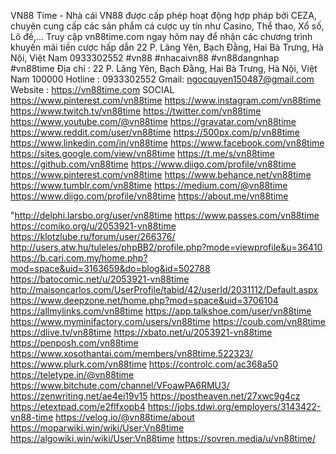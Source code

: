 
VN88 Time - Nhà cái VN88 được cấp phép hoạt động hợp pháp bởi CEZA, chuyên cung cấp các sản phẩm cá cược uy tín như Casino, Thể thao, Xổ số, Lô đề,... Truy cập vn88time.com ngay hôm nay để nhận các chương trình khuyến mãi tiền cược hấp dẫn 22 P. Lãng Yên, Bạch Đằng, Hai Bà Trưng, Hà Nội, Việt Nam 0933302552 #vn88 #nhacaivn88 #vn88dangnhap #vn88time
Địa chỉ : 22 P. Lãng Yên, Bạch Đằng, Hai Bà Trưng, Hà Nội, Việt Nam 100000
Hotline : 0933302552
Gmail: ngocquyen150487@gmail.com
Website : https://vn88time.com 
SOCIAL https://www.pinterest.com/vn88time
https://www.instagram.com/vn88time
https://www.twitch.tv/vn88time
https://twitter.com/vn88time
https://www.youtube.com/@vn88time
https://gravatar.com/vn88time
https://www.reddit.com/user/vn88time
https://500px.com/p/vn88time
https://www.linkedin.com/in/vn88time
https://www.facebook.com/vn88time
https://sites.google.com/view/vn88time
https://t.me/s/vn88time
https://github.com/vn88time
https://www.diigo.com/profile/vn88time
https://www.pinterest.com/vn88time
https://www.behance.net/vn88time
https://www.tumblr.com/vn88time
https://medium.com/@vn88time
https://www.diigo.com/profile/vn88time
https://about.me/vn88time


"http://delphi.larsbo.org/user/vn88time
https://www.passes.com/vn88time
https://comiko.org/u/2053921-vn88time
https://klotzlube.ru/forum/user/266376/
http://users.atw.hu/tuleles/phpBB2/profile.php?mode=viewprofile&u=36410
https://b.cari.com.my/home.php?mod=space&uid=3163659&do=blog&id=502788
https://batocomic.net/u/2053921-vn88time
http://maisoncarlos.com/UserProfile/tabid/42/userId/2031112/Default.aspx
https://www.deepzone.net/home.php?mod=space&uid=3706104
https://allmylinks.com/vn88time
https://app.talkshoe.com/user/vn88time
https://www.myminifactory.com/users/vn88time
https://coub.com/vn88time
https://dlive.tv/vn88time
https://xbato.net/u/2053921-vn88time
https://penposh.com/vn88time
https://www.xosothantai.com/members/vn88time.522323/
https://www.plurk.com/vn88time
https://controlc.com/ac368a50
https://teletype.in/@vn88time
https://www.bitchute.com/channel/VFoawPA6RMU3/
https://zenwriting.net/ae4ei19v15
https://postheaven.net/27xwc9g4cz
https://etextpad.com/e2flfxopb4
https://jobs.tdwi.org/employers/3143422-vn88-time
https://velog.io/@vn88time/about
https://moparwiki.win/wiki/User:Vn88time
https://algowiki.win/wiki/User:Vn88time
https://sovren.media/u/vn88time/